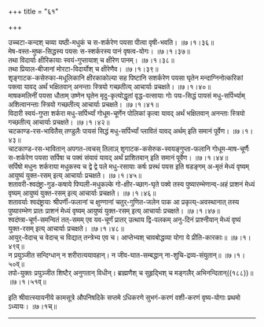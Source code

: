 +++
title = "६१"

+++

उच्चटा-कन्दश् चव्या यष्ठी-मधुकं च स-शर्करेण पयसा पीत्वा वृषी-भवति।   ॥७।१।३६॥  
मेष-वस्त-मुष्क-सिद्धस्य पयसः स-स्शर्करस्य पानं वृषत्व-योगः।   ॥७।१।३७॥  
तथा विदार्याः क्षीरिकायाः स्वयं-गुप्तायाश् च क्षीरेण पानम्।   ॥७।१।३८॥  
तथा प्रियाल-बीजानां मोरटा-विदार्योश् च क्षीरेणैव।   ॥७।१।३९॥  
शृङ्गाटक-कसेरुका-मधूलिकानि क्षीरकाकोल्या सह पिष्टानि सशर्करेण पयसा घृतेन मन्दाग्निनोत्करिकां पक्त्वा यावद् अर्थं भक्षितवान् अनन्ताः स्त्रियो गच्छतीत्य् आचार्याः प्रचक्षते।   ॥७।१।४०॥  
माषकमलिनीं पयसा धौताम् उष्णेन घृतेन मृदु-कृत्योद्धृतां वृद्ध-वत्सायाः गोः पयः-सिद्धं पायसं मधु-सर्पिर्भ्याम् अशित्वानन्ताः स्त्रियो गच्छतीत्य् आचार्याः प्रचक्षते।   ॥७।१।४१॥  
विदारी स्वयं-गुप्ता शर्करा मधु-सर्पिर्भ्यां गोधूम-चूर्णेन पोलिकां कृत्वा यावद् अर्थं भक्षितवान् अनन्ताः स्त्रियो गच्छतीत्य् आचार्याः प्रचक्षते।   ॥७।१।४२॥  
चटकाण्ड-रस-भावितैस् तण्डुलैः पायसं सिद्धं मधु-सर्पिर्भ्यां प्लावितं यावद् अर्थम् इति समानं पूर्वेण।   ॥७।१।४३॥  
चाटकाण्ड-रस-भावितान् अपगत-त्वचस् तिलाञ् शृगाटक-कसेरुक-स्वयङ्गुप्ता-फलानि गोधूम-माष-चूर्णैः स-शर्करेण पयसा सर्पिषा च पक्वं संयावं यावद् अर्थं प्राशितवान् इति समानं पूर्वेण।   ॥७।१।४४॥  
सर्पिषो मधुनः शर्कराया मधुकस्य च द्वे द्वे पले मधु-रसायाः कर्षः प्रस्थं पयस इति षडङ्गम् अ-मृतं मेध्यं वृष्यम् आयुष्यं युक्त-रसम् इत्य् आचार्याः प्रचक्षते।   ॥७।१।४५॥  
शतावरी-श्वदंष्ट्रा-गुड-कषाये पिप्पली-मधुकल्के गो-क्षीर-च्छाग-घृते पक्वे तस्य पुष्यारम्भेणान्व्-अहं प्राशनं मेध्यं वृष्यम् आयुष्यं युक्त-रसम् इत्य् आचार्याः प्रचक्षते।   ॥७।१।४६॥  
शतावर्याः श्वदंष्ट्रायाः श्रीपर्णी-फलानां च क्षुण्णानां चतुर्-गुणित-जलेन पाक आ प्रकृत्य्-अवस्थानात् तस्य पुष्यारम्भेण प्रातः प्राशनं मेध्यं वृष्यम् आयुष्यं युक्त-रसम् इत्य् आचार्याः प्रचक्षते।   ॥७।१।४७॥  
श्वदंष्त्रा-चूर्ण-समन्वितं तत्-समम् एव यव-चूर्णं प्रातर् उत्थाय द्वि-पलकम् अनु-दिनं प्राश्नीयान् मेध्यं वृष्यं युक्त-रसम् इत्य् आचार्याः प्रचक्षते।   ॥७।१।४८॥  
आयुर्-वेदाच् च वेदाच् च विद्यात् तन्त्रेभ्य एव च। आप्तेभ्यश् चावबोद्धव्या योगा ये प्रीति-कारकाः॥   ॥७।१।४९व्॥  
न प्रयुञ्जीत सन्दिग्धान् न शरीरात्ययावहान्। न जीव-घात-सम्बद्धान् ना-शुचि-द्रव्य-संयुतान्॥   ॥७।१।५०व्॥  
तपो-युक्तः प्रयुञ्जीत शिष्टैर् अनुगतान् विधीन्। ब्राह्मणैश् च सुहृद्भिश् च मङ्गलैर् अभिनन्दितान्((१८८))॥ ॥७।१।५१व्॥  

इति श्रीवात्स्यायनीये कामसूत्रे औपनिषदिके सप्तमे ऽधिकरणे सुभगं-करणं वशी-करणं वृष्य-योगाः प्रथमो ऽध्यायः। ॥७।१च्॥  


**************************************************************************  
